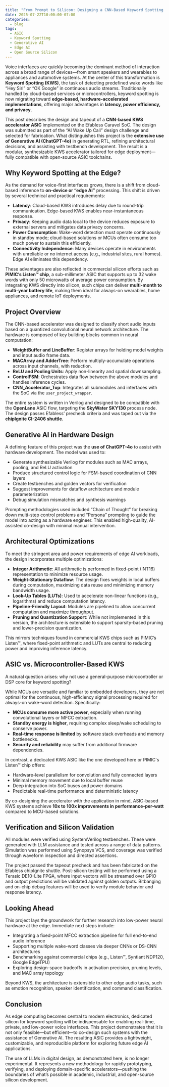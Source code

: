 ```yaml
---
title: "From Prompt to Silicon: Designing a CNN-Based Keyword Spotting ASIC with Generative AI"
date: 2025-07-22T10:00:00-07:00
categories:
  - blog
tags:
  - ASIC
  - Keyword Spotting
  - Generative AI
  - Edge AI
  - Open Source Silicon
---
```


Voice interfaces are quickly becoming the dominant method of interaction across a broad range of devices—from smart speakers and wearables to appliances and automotive systems. At the center of this transformation is **Keyword Spotting (KWS)**, the task of detecting predefined wake words like “Hey Siri” or “OK Google” in continuous audio streams. Traditionally handled by cloud-based services or microcontrollers, keyword spotting is now migrating toward **edge-based, hardware-accelerated implementations**, offering major advantages in **latency, power efficiency, and privacy**.

This post describes the design and tapeout of a **CNN-based KWS accelerator ASIC** implemented on the Efabless Caravel SoC. The design was submitted as part of the “AI Wake Up Call” design challenge and selected for fabrication. What distinguishes this project is the **extensive use of Generative AI (ChatGPT-4o)** in generating RTL, refining architectural decisions, and assisting with testbench development. The result is a modular, synthesizable KWS accelerator tailored for edge deployment—fully compatible with open-source ASIC toolchains.

## Why Keyword Spotting at the Edge?

As the demand for voice-first interfaces grows, there is a shift from cloud-based inference to **on-device or “edge AI”** processing. This shift is driven by several technical and practical requirements:

- **Latency**: Cloud-based KWS introduces delay due to round-trip communication. Edge-based KWS enables near-instantaneous response.
- **Privacy**: Keeping audio data local to the device reduces exposure to external servers and mitigates data privacy concerns.
- **Power Consumption**: Wake-word detection must operate continuously in standby mode; cloud-based solutions or MCUs often consume too much power to sustain this efficiently.
- **Connectivity Independence**: Many devices operate in environments with unreliable or no internet access (e.g., industrial sites, rural homes). Edge AI eliminates this dependency.

These advantages are also reflected in commercial silicon efforts such as **PIMIC’s Listen™ chip**, a sub-millimeter ASIC that supports up to 32 wake words with only 50 microwatts of average power consumption. By integrating KWS directly into silicon, such chips can deliver **multi-month to multi-year battery life**, making them ideal for always-on wearables, home appliances, and remote IoT deployments.

## Project Overview

The CNN-based accelerator was designed to classify short audio inputs based on a quantized convolutional neural network architecture. The hardware is composed of key building blocks common in neural computation:

- **WeightBuffer and LineBuffer**: Register arrays for holding model weights and input audio frame data.
- **MACArray and AdderTree**: Perform multiply-accumulate operations across input channels, with reduction.
- **ReLU and Pooling Units**: Apply non-linearity and spatial downsampling.
- **ControlFSM**: Orchestrates data flow between the above modules and handles inference cycles.
- **CNN_Accelerator_Top**: Integrates all submodules and interfaces with the SoC via the `user_project_wrapper`.

The entire system is written in Verilog and designed to be compatible with the **OpenLane** ASIC flow, targeting the **SkyWater SKY130** process node. The design passes Efabless’ precheck criteria and was taped out via the **chipIgnite CI-2406 shuttle**.

## Generative AI in Hardware Design

A defining feature of this project was the **use of ChatGPT-4o** to assist with hardware development. The model was used to:

- Generate synthesizable Verilog for modules such as MAC arrays, pooling, and ReLU activation
- Produce structured control logic for FSM-based coordination of CNN layers
- Create testbenches and golden vectors for verification
- Suggest improvements for dataflow architecture and module parameterization
- Debug simulation mismatches and synthesis warnings

Prompting methodologies used included “Chain of Thought” for breaking down multi-step control problems and “Persona” prompting to guide the model into acting as a hardware engineer. This enabled high-quality, AI-assisted co-design with minimal manual intervention.

## Architectural Optimizations

To meet the stringent area and power requirements of edge AI workloads, the design incorporates multiple optimizations:

- **Integer Arithmetic**: All arithmetic is performed in fixed-point (INT16) representation to minimize resource usage.
- **Weight-Stationary Dataflow**: The design fixes weights in local buffers during computation, maximizing data reuse and minimizing memory bandwidth usage.
- **Look-Up Tables (LUTs)**: Used to accelerate non-linear functions (e.g., logarithms) and reduce computation latency.
- **Pipeline-Friendly Layout**: Modules are pipelined to allow concurrent computation and maximize throughput.
- **Pruning and Quantization Support**: While not implemented in this version, the architecture is extensible to support sparsity-based pruning and lower-precision quantization.

This mirrors techniques found in commercial KWS chips such as PIMIC’s Listen™, where fixed-point arithmetic and LUTs are central to reducing power and improving inference latency.

## ASIC vs. Microcontroller-Based KWS

A natural question arises: why not use a general-purpose microcontroller or DSP core for keyword spotting?

While MCUs are versatile and familiar to embedded developers, they are not optimal for the continuous, high-efficiency signal processing required for always-on wake-word detection. Specifically:

- **MCUs consume more active power**, especially when running convolutional layers or MFCC extraction.
- **Standby energy is higher**, requiring complex sleep/wake scheduling to conserve power.
- **Real-time response is limited** by software stack overheads and memory bottlenecks.
- **Security and reliability** may suffer from additional firmware dependencies.

In contrast, a dedicated KWS ASIC like the one developed here or PIMIC's Listen™ chip offers:

- Hardware-level parallelism for convolution and fully connected layers
- Minimal memory movement due to local buffer reuse
- Deep integration into SoC buses and power domains
- Predictable real-time performance and deterministic latency

By co-designing the accelerator with the application in mind, ASIC-based KWS systems achieve **10x to 100x improvements in performance-per-watt** compared to MCU-based solutions.

## Verification and Silicon Validation

All modules were verified using SystemVerilog testbenches. These were generated with LLM assistance and tested across a range of data patterns. Simulation was performed using Synopsys VCS, and coverage was verified through waveform inspection and directed assertions.

The project passed the tapeout precheck and has been fabricated on the Efabless chipIgnite shuttle. Post-silicon testing will be performed using a Terasic DE10-Lite FPGA, where input vectors will be streamed over GPIO and output predictions will be validated against golden outputs. Bitbanging and on-chip debug features will be used to verify module behavior and response latency.

## Looking Ahead

This project lays the groundwork for further research into low-power neural hardware at the edge. Immediate next steps include:

- Integrating a fixed-point MFCC extraction pipeline for full end-to-end audio inference
- Supporting multiple wake-word classes via deeper CNNs or DS-CNN architectures
- Benchmarking against commercial chips (e.g., Listen™, Syntiant NDP120, Google EdgeTPU)
- Exploring design-space tradeoffs in activation precision, pruning levels, and MAC array topology

Beyond KWS, the architecture is extensible to other edge audio tasks, such as emotion recognition, speaker identification, and command classification.

## Conclusion

As edge computing becomes central to modern electronics, dedicated silicon for keyword spotting will be indispensable for enabling real-time, private, and low-power voice interfaces. This project demonstrates that it is not only feasible—but efficient—to co-design such systems with the assistance of Generative AI. The resulting ASIC provides a lightweight, customizable, and reproducible platform for exploring future edge AI applications.

The use of LLMs in digital design, as demonstrated here, is no longer experimental. It represents a new methodology for rapidly prototyping, verifying, and deploying domain-specific accelerators—pushing the boundaries of what’s possible in academic, industrial, and open-source silicon development.
